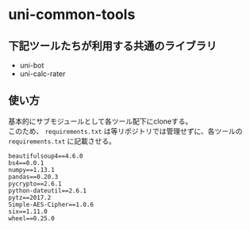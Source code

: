 uni-common-tools
=====

## 下記ツールたちが利用する共通のライブラリ

* uni-bot
* uni-calc-rater

## 使い方
基本的にサブモジュールとして各ツール配下にcloneする。  
このため、 `requirements.txt` は等リポジトリでは管理せずに、各ツールの `requirements.txt` に記載させる。  

```
beautifulsoup4==4.6.0
bs4==0.0.1
numpy==1.13.1
pandas==0.20.3
pycrypto==2.6.1
python-dateutil==2.6.1
pytz==2017.2
Simple-AES-Cipher==1.0.6
six==1.11.0
wheel==0.25.0
```
